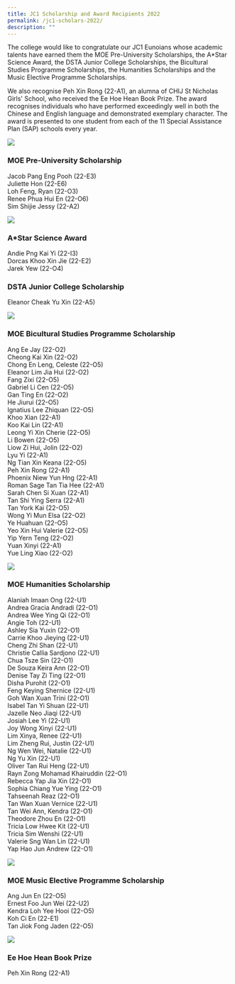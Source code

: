 ```yaml
---
title: JC1 Scholarship and Award Recipients 2022
permalink: /jc1-scholars-2022/
description: ""
---
```

The college would like to congratulate our JC1 Eunoians whose academic talents have earned them the MOE Pre-University Scholarships, the A\*Star Science Award, the DSTA Junior College Scholarships, the Bicultural Studies Programme Scholarships, the Humanities Scholarships and the Music Elective Programme Scholarships.

We also recognise Peh Xin Rong (22-A1), an alumna of CHIJ St Nicholas Girls' School, who received the Ee Hoe Hean Book Prize. The award recognises individuals who have performed exceedingly well in both the Chinese and English language and demonstrated exemplary character. The award is presented to one student from each of the 11 Special Assistance Plan (SAP) schools every year.

![](/images/2022-MPU-Scholars_for-web.jpg)

### MOE Pre-University Scholarship

Jacob Pang Eng Pooh (22-E3) <br>
Juliette Hon (22-E6) <br>
Loh Feng, Ryan (22-O3) <br>
Renee Phua Hui En (22-O6) <br>
Sim Shijie Jessy (22-A2)

![](/images/2022-ASTARDSTA-Scholars_for-web-1.jpg)

### A\*Star Science Award

Andie Png Kai Yi (22-I3) <br>
Dorcas Khoo Xin Jie (22-E2) <br> 
Jarek Yew (22-O4)

### DSTA Junior College Scholarship

Eleanor Cheak Yu Xin (22-A5)

![](/images/2022-BSP-Scholars_for-web.jpg)

### MOE Bicultural Studies Programme Scholarship

Ang Ee Jay (22-O2) <br>
Cheong Kai Xin (22-O2) <br>
Chong En Leng, Celeste (22-O5) <br>
Eleanor Lim Jia Hui (22-O2) <br> 
Fang Zixi (22-O5) <br> 
Gabriel Li Cen (22-O5) <br> 
Gan Ting En (22-O2) <br> 
He Jiurui (22-O5) <br> 
Ignatius Lee Zhiquan (22-O5) <br> 
Khoo Xian (22-A1) <br> 
Koo Kai Lin (22-A1) <br> 
Leong Yi Xin Cherie (22-O5) <br> 
Li Bowen (22-O5) <br> 
Liow Zi Hui, Jolin (22-O2) <br> 
Lyu Yi (22-A1) <br> 
Ng Tian Xin Keana (22-O5) <br> 
Peh Xin Rong (22-A1) <Br> 
Phoenix Niew Yun Hng (22-A1) <Br>
Roman Sage Tan Tia Hee (22-A1) <br> 
Sarah Chen Si Xuan (22-A1) <br> 
Tan Shi Ying Serra (22-A1) <br> 
Tan York Kai (22-O5) <br> 
Wong Yi Mun Elsa (22-O2) <Br> 
Ye Huahuan (22-O5) <Br> 
Yeo Xin Hui Valerie (22-O5) <br> 
Yip Yern Teng (22-O2) <br> 
Yuan Xinyi (22-A1) <Br> 
Yue Ling Xiao (22-O2)

![](/images/2022-HSP-Scholars_for-web.jpg)


### MOE Humanities Scholarship

Alaniah Imaan Ong (22-U1) <br> 
Andrea Gracia Andradi (22-O1) <br> 
Andrea Wee Ying Qi (22-O1) <br> 
Angie Toh (22-U1) <Br> 
Ashley Sia Yuxin (22-O1) <Br> 
Carrie Khoo Jieying (22-U1) <br> 
Cheng Zhi Shan (22-U1) <br> 
Christie Callia Sardjono (22-U1) <Br> 
Chua Tsze Sin (22-O1) <br> 
De Souza Keira Ann (22-O1) <Br> 
Denise Tay Zi Ting (22-O1) <Br> 
Disha Purohit (22-O1) <Br> 
Feng Keying Shernice (22-U1) <Br> 
Goh Wan Xuan Trini (22-O1) <Br> 
Isabel Tan Yi Shuan (22-U1) <br> 
Jazelle Neo Jiaqi (22-U1) <Br> 
Josiah Lee Yi (22-U1) <br> 
Joy Wong Xinyi (22-U1) <Br> 
Lim Xinya, Renee (22-U1) <Br> 
Lim Zheng Rui, Justin (22-U1) <Br> 
Ng Wen Wei, Natalie (22-U1) <Br> 
Ng Yu Xin (22-U1) <Br> 
Oliver Tan Rui Heng (22-U1) <Br> 
Rayn Zong Mohamad Khairuddin (22-O1) <br> 
Rebecca Yap Jia Xin (22-O1) <br> 
Sophia Chiang Yue Ying (22-O1) <Br> 
Tahseenah Reaz (22-O1) <Br> 
Tan Wan Xuan Vernice (22-U1) <Br> 
Tan Wei Ann, Kendra (22-O1) <Br> 
Theodore Zhou En (22-O1) <Br> 
Tricia Low Hwee Kit (22-U1) <Br> 
Tricia Sim Wenshi (22-U1) <br> 
Valerie Sng Wan Lin (22-U1) <Br> 
Yap Hao Jun Andrew (22-O1)

![](/images/2022-MEP-Scholars-scaled-e1667182650743.jpg)

### MOE Music Elective Programme Scholarship

Ang Jun En (22-O5) <br> 
Ernest Foo Jun Wei (22-U2) <br> 
Kendra Loh Yee Hooi (22-O5) <br> 
Koh Ci En (22-E1) <Br> 
Tan Jiok Fong Jaden (22-O5)

![](/images/Peh-Xin-Rong-22-A1-scaled-e1666842431255.jpg)

### Ee Hoe Hean Book Prize

Peh Xin Rong (22-A1)